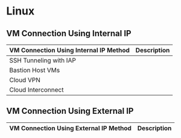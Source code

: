 # Linux

## VM Connection Using Internal IP

| VM Connection Using Internal IP Method | Description |
| --- | --- |
| SSH Tunneling with IAP | |
| Bastion Host VMs | |
| Cloud VPN | |
| Cloud Interconnect | |

## VM Connection Using External IP

| VM Connection Using External IP Method | Description |
| --- | --- |
